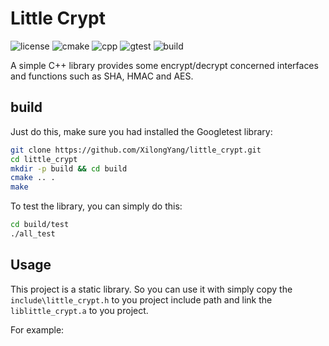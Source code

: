 # Little Crypt

![license](https://img.shields.io/github/license/XilongYang/little_crypt)
![cmake](https://img.shields.io/badge/CMake%20Version-%3E%3D3.16-green)
![cpp](https://img.shields.io/badge/C%2B%2B%20Version-17-green)
![gtest](https://img.shields.io/badge/Googletest-v1.10-green)
![build](https://img.shields.io/github/workflow/status/XilongYang/little_crypt/CMake)

A simple C++ library provides some encrypt/decrypt concerned interfaces and functions such as SHA, HMAC and AES.

## build

Just do this, make sure you had installed the Googletest library:

```bash
git clone https://github.com/XilongYang/little_crypt.git
cd little_crypt
mkdir -p build && cd build
cmake .. .
make
```

To test the library, you can simply do this:

```bash
cd build/test
./all_test
```

## Usage

This project is a static library. So you can use it with simply copy the `include\little_crypt.h` to you project include 
path and link the `liblittle_crypt.a` to you project.

For example:

```bash

```